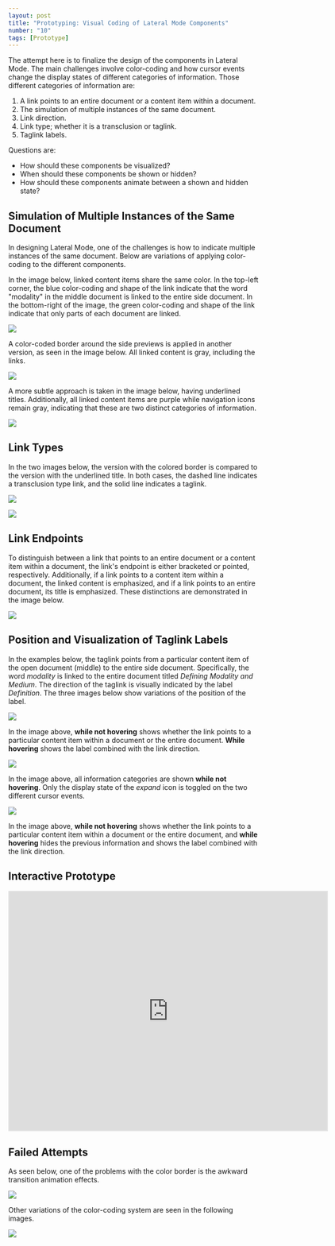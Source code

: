```yaml
---
layout: post
title: "Prototyping: Visual Coding of Lateral Mode Components"
number: "10"
tags: [Prototype]
---
```


The attempt here is to finalize the design of the components in Lateral Mode. The main challenges involve color-coding and how cursor events change the display states of different categories of information. Those different categories of information are:

1. A link points to an entire document or a content item within a document.
2. The simulation of multiple instances of the same document.
3. Link direction.
4. Link type; whether it is a transclusion or taglink.
5. Taglink labels.

Questions are:
- How should these components be visualized?
- When should these components be shown or hidden?
- How should these components animate between a shown and hidden state?

## Simulation of Multiple Instances of the Same Document

In designing Lateral Mode, one of the challenges is how to indicate multiple instances of the same document. Below are variations of applying color-coding to the different components.

In the image below, linked content items share the same color. In the top-left corner, the blue color-coding and shape of the link indicate that the word "modality" in the middle document is linked to the entire side document. In the bottom-right of the image, the green color-coding and shape of the link indicate that only parts of each document are linked.

![](assets/coded_colors.png)

A color-coded border around the side previews is applied in another version, as seen in the image below. All linked content is gray, including the links.

![](assets/coded_gray.png)

 A more subtle approach is taken in the image below, having underlined titles. Additionally, all linked content items are purple while navigation icons remain gray, indicating that these are two distinct categories of information.

 ![](assets/coded_underline.png)

## Link Types

In the two images below, the version with the colored border is compared to the version with the underlined title. In both cases, the dashed line indicates a transclusion type link, and the solid line indicates a taglink.

![](assets/document_color_border.png)

![](assets/document_color_underline.png)

##  Link Endpoints

To distinguish between a link that points to an entire document or a content item within a document, the link's endpoint is either bracketed or pointed, respectively. Additionally, if a link points to a content item within a document, the linked content is emphasized, and if a link points to an entire document, its title is emphasized. These distinctions are demonstrated in the image below.

![](assets/document_to_document_links.png)

## Position and Visualization of Taglink Labels

In the examples below, the taglink points from a particular content item of the open document (middle) to the entire side document. Specifically, the word *modality* is linked to the entire document titled *Defining Modality and Medium*. The direction of the taglink is visually indicated by the label *Definition*. The three images below show variations of the position of the label.

![](assets/label_position_01.gif)

In the image above, **while not hovering** shows whether the link points to a particular content item within a document or the entire document. **While hovering** shows the label combined with the link direction.

![](assets/label_position_02.gif)

In the image above, all information categories are shown **while not hovering**. Only the display state of the *expand* icon is toggled on the two different cursor events.

![](assets/label_position_03.gif)

In the image above, **while not hovering** shows whether the link points to a particular content item within a document or the entire document, and **while hovering** hides the previous information and shows the label combined with the link direction.

## Interactive Prototype

<iframe style="border: 2px solid rgba(0, 0, 0, 0.1)" width="640" height="480" src="https://framer.com/embed/Round-04--dHgNWv9LinqxHeYEk1er/wPcAT4up3?highlights=0" allowfullscreen></iframe>

## Failed Attempts

As seen below, one of the problems with the color border is the awkward transition animation effects.

![](assets/test_04_transition_01.gif)

Other variations of the color-coding system are seen in the following images.

![](assets/label_color_coding_black_outline.png)
